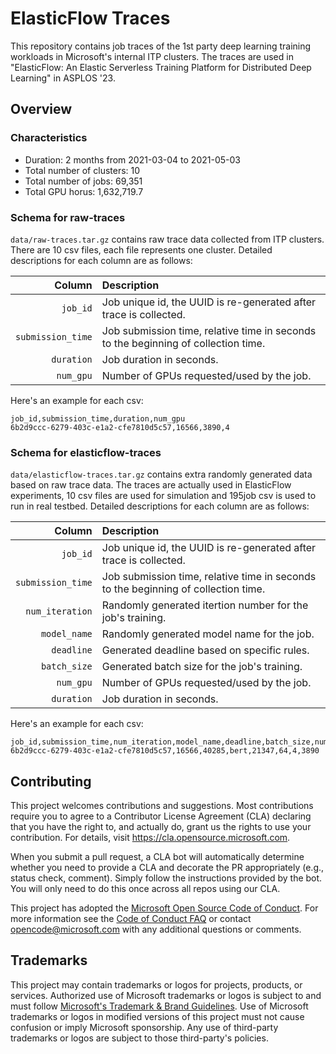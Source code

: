 # ElasticFlow Traces

This repository contains job traces of the 1st party deep learning training workloads in Microsoft's internal ITP clusters.
The traces are used in "ElasticFlow: An Elastic Serverless Training Platform for Distributed Deep Learning" in ASPLOS '23.

## Overview

### Characteristics

* Duration: 2 months from 2021-03-04 to 2021-05-03
* Total number of clusters: 10
* Total number of jobs: 69,351
* Total GPU horus: 1,632,719.7

### Schema for raw-traces

`data/raw-traces.tar.gz` contains raw trace data collected from ITP clusters.
There are 10 csv files, each file represents one cluster.
Detailed descriptions for each column are as follows:

|            Column | Description                                                                        |
|------------------:|:-----------------------------------------------------------------------------------|
|          `job_id` | Job unique id, the UUID is re-generated after trace is collected.                  |
| `submission_time` | Job submission time, relative time in seconds to the beginning of collection time. |
|        `duration` | Job duration in seconds.                                                           |
|         `num_gpu` | Number of GPUs requested/used by the job.                                          |

Here's an example for each csv:
```
job_id,submission_time,duration,num_gpu
6b2d9ccc-6279-403c-e1a2-cfe7810d5c57,16566,3890,4
```

### Schema for elasticflow-traces

`data/elasticflow-traces.tar.gz` contains extra randomly generated data based on raw trace data.
The traces are actually used in ElasticFlow experiments, 10 csv files are used for simulation and 195job csv is used to run in real testbed.
Detailed descriptions for each column are as follows:

|            Column | Description                                                                        |
|------------------:|:-----------------------------------------------------------------------------------|
|          `job_id` | Job unique id, the UUID is re-generated after trace is collected.                  |
| `submission_time` | Job submission time, relative time in seconds to the beginning of collection time. |
|   `num_iteration` | Randomly generated itertion number for the job's training.                         |
|      `model_name` | Randomly generated model name for the job.                                         |
|        `deadline` | Generated deadline based on specific rules.                                        |
|      `batch_size` | Generated batch size for the job's training.                                       |
|         `num_gpu` | Number of GPUs requested/used by the job.                                          |
|        `duration` | Job duration in seconds.                                                           |

Here's an example for each csv:
```
job_id,submission_time,num_iteration,model_name,deadline,batch_size,num_gpu,duration
6b2d9ccc-6279-403c-e1a2-cfe7810d5c57,16566,40285,bert,21347,64,4,3890
```

## Contributing

This project welcomes contributions and suggestions.  Most contributions require you to agree to a
Contributor License Agreement (CLA) declaring that you have the right to, and actually do, grant us
the rights to use your contribution. For details, visit https://cla.opensource.microsoft.com.

When you submit a pull request, a CLA bot will automatically determine whether you need to provide
a CLA and decorate the PR appropriately (e.g., status check, comment). Simply follow the instructions
provided by the bot. You will only need to do this once across all repos using our CLA.

This project has adopted the [Microsoft Open Source Code of Conduct](https://opensource.microsoft.com/codeofconduct/).
For more information see the [Code of Conduct FAQ](https://opensource.microsoft.com/codeofconduct/faq/) or
contact [opencode@microsoft.com](mailto:opencode@microsoft.com) with any additional questions or comments.

## Trademarks

This project may contain trademarks or logos for projects, products, or services. Authorized use of Microsoft 
trademarks or logos is subject to and must follow 
[Microsoft's Trademark & Brand Guidelines](https://www.microsoft.com/en-us/legal/intellectualproperty/trademarks/usage/general).
Use of Microsoft trademarks or logos in modified versions of this project must not cause confusion or imply Microsoft sponsorship.
Any use of third-party trademarks or logos are subject to those third-party's policies.
